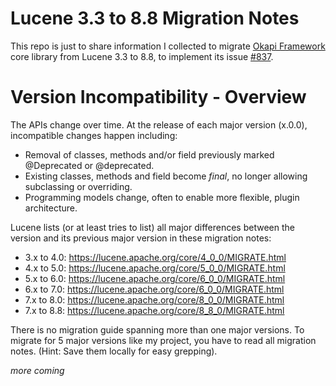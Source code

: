 # Lucene 3.3 to 8.8 Migration Notes
This repo is just to share information I collected to migrate [Okapi Framework](https://okapiframework.org/wiki/index.php?title=Main_Page) core library from Lucene 3.3 to 8.8, to implement its issue [#837](https://bitbucket.org/okapiframework/okapi/issues/837/).

# Version Incompatibility - Overview

The APIs change over time. At the release of each major version (x.0.0), incompatible changes happen including:
* Removal of classes, methods and/or field previously marked @Deprecated or @deprecated.
* Existing classes, methods and field become *final*, no longer allowing subclassing or overriding.
* Programming models change, often to enable more flexible, plugin architecture.

Lucene lists (or at least tries to list) all major differences between the version and its previous major version in these migration notes:
* 3.x to 4.0: https://lucene.apache.org/core/4_0_0/MIGRATE.html
* 4.x to 5.0: https://lucene.apache.org/core/5_0_0/MIGRATE.html
* 5.x to 6.0: https://lucene.apache.org/core/6_0_0/MIGRATE.html
* 6.x to 7.0: https://lucene.apache.org/core/6_0_0/MIGRATE.html
* 7.x to 8.0: https://lucene.apache.org/core/8_0_0/MIGRATE.html
* 7.x to 8.8: https://lucene.apache.org/core/8_8_0/MIGRATE.html

There is no migration guide spanning more than one major versions. To migrate for 5 major versions like my project, you have to read all migration notes. (Hint: Save them locally for easy grepping).

*more coming*
